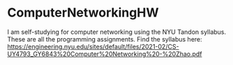 # ComputerNetworkingHW
I am self-studying for computer networking using the NYU Tandon syllabus. These are all the programming assignments. 
Find the syllabus here: https://engineering.nyu.edu/sites/default/files/2021-02/CS-UY4793_GY6843%20Computer%20Networking%20-%20Zhao.pdf
